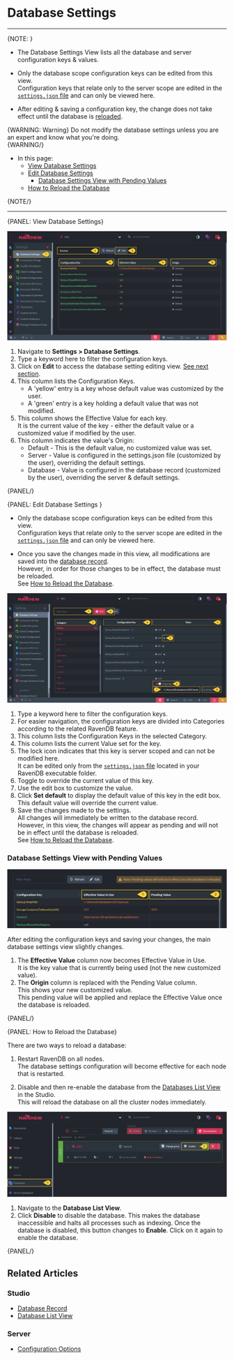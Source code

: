 ﻿# Database Settings

---

{NOTE: }

* The Database Settings View lists all the database and server configuration keys & values.  

* Only the database scope configuration keys can be edited from this view.  
  Configuration keys that relate only to the server scope are edited in the 
  [`settings.json` file](../../../server/configuration/configuration-options#json) 
  and can only be viewed here.  

* After editing & saving a configuration key, the change does not take effect 
  until the database is [reloaded](../../../studio/database/settings/database-settings#how-to-reload-the-database).  

{WARNING: Warning}
Do not modify the database settings unless you are an expert and know what you're doing.  
{WARNING/}

* In this page:  
  * [View Database Settings](../../../studio/database/settings/database-settings#view-database-settings)  
  * [Edit Database Settings](../../../studio/database/settings/database-settings#edit-database-settings)  
      * [Database Settings View with Pending Values](../../../studio/database/settings/database-settings#database-settings-view-with-pending-values)  
  * [How to Reload the Database](../../../studio/database/settings/database-settings#how-to-reload-the-database)  

{NOTE/}

---

{PANEL: View Database Settings}

![Figure 1: Database Settings View](images/database-settings-1.png "Figure 1: Database Settings View")

1. Navigate to **Settings > Database Settings**.  
2. Type a keyword here to filter the configuration keys.  
3. Click on **Edit** to access the database setting editing view. [See next section](../../../studio/database/settings/database-settings#edit-database-settings).  
4. This column lists the Configuration Keys.  
    * A 'yellow' entry is a key whose default value was customized by the user.  
    * A 'green' entry is a key holding a default value that was not modified.  
5. This column shows the Effective Value for each key.  
   It is the current value of the key - either the default value or a customized value if modified by the user.  
6. This column indicates the value's Origin:  
    * Default - This is the default value, no customized value was set.  
    * Server - Value is configured in the settings.json file (customized by the user), overriding the default settings.  
    * Database - Value is configured in the database record (customized by the user), overriding the server & default settings.  

{PANEL/}

{PANEL: Edit Database Settings }

* Only the database scope configuration keys can be edited from this view.  
  Configuration keys that relate only to the server scope are edited in the 
  [`settings.json` file](../../../server/configuration/configuration-options#json) 
  and can only be viewed here.  

* Once you save the changes made in this view, all modifications are saved into the 
  [database record](../../../studio/database/settings/database-record).  
  However, in order for those changes to be in effect, the database must be reloaded.  
  See [How to Reload the Database](../../../studio/database/settings/database-settings#how-to-reload-the-database).  

![Figure 2: Edit Database Settings](images/database-settings-2.png "Figure 2: Edit Database Settings")

1. Type a keyword here to filter the configuration keys.  
2. For easier navigation, the configuration keys are divided into Categories 
   according to the related RavenDB feature.  
3. This column lists the Configuration Keys in the selected Category.  
4. This column lists the current Value set for the key.  
5. The lock icon indicates that this key is server scoped and can not be modified here.  
   It can be edited only from the [`settings.json` file](../../../server/configuration/configuration-options#json) 
   located in your RavenDB executable folder.  
6. Toggle to override the current value of this key.  
7. Use the edit box to customize the value.  
8. Click **Set default** to display the default value of this key in the edit box.  
   This default value will override the current value.  
9. Save the changes made to the settings.  
   All changes will immediately be written to the database record.  
   However, in this view, the changes will appear as pending and will not be in effect until the 
   database is reloaded.  
   See [How to Reload the Database](../../../studio/database/settings/database-settings#how-to-reload-the-database).  

### Database Settings View with Pending Values

![Figure 3: Database Settings with Pending Values](images/database-settings-3.png "Figure 3: Database Settings with Pending Values")

After editing the configuration keys and saving your changes, the main database settings 
view slightly changes.  

1. The **Effective Value** column now becomes Effective Value in Use.  
   It is the key value that is currently being used (not the new customized value).  
2. The **Origin** column is replaced with the Pending Value column.  
   This shows your new customized value.  
   This pending value will be applied and replace the Effective Value once the database is reloaded.  

{PANEL/}

{PANEL: How to Reload the Database}

There are two ways to reload a database:  

1. Restart RavenDB on all nodes.  
   The database settings configuration will become effective for each node that is restarted.

2. Disable and then re-enable the database from the [Databases List View](../../../studio/database/databases-list-view) in the Studio.  
   This will reload the database on all the cluster nodes immediately.

![Figure 4: How to Reload the Database](images/database-settings-4.png "Figure 3: How to Reload the Database")

1. Navigate to the **Database List View**.  
2. Click **Disable** to disable the database. This makes the database inaccessible and halts 
   all processes such as indexing. Once the database is disabled, this button changes to **Enable**. 
   Click on it again to enable the database.  

{PANEL/}

## Related Articles  

### Studio  

- [Database Record](../../../studio/database/settings/database-record)  
- [Database List View](../../../studio/database/databases-list-view)  

### Server  

- [Configuration Options](../../../server/configuration/configuration-options)  

